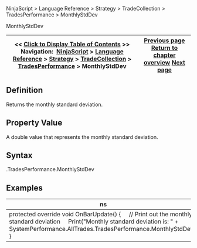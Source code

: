 ﻿
NinjaScript > Language Reference > Strategy > TradeCollection > TradesPerformance > MonthlyStdDev

MonthlyStdDev

| << [Click to Display Table of Contents](monthlystddev.md) >> **Navigation:**     [NinjaScript](ninjascript-1.md) > [Language Reference](language_reference_wip-1.md) > [Strategy](strategy-1.md) > [TradeCollection](tradecollection-1.md) > [TradesPerformance](tradesperformance-1.md) > MonthlyStdDev | [Previous page](maxtimetorecover-1.md) [Return to chapter overview](tradesperformance-1.md) [Next page](monthlyulcer-1.md) |
| --- | --- |
## Definition
Returns the monthly standard deviation.
 
## Property Value
A double value that represents the monthly standard deviation.
 
## Syntax
<TradeCollection>.TradesPerformance.MonthlyStdDev

## 
## Examples

| ns |
| --- |
| protected override void OnBarUpdate() {      // Print out the monthly standard deviation      Print("Monthly standard deviation is: " + SystemPerformance.AllTrades.TradesPerformance.MonthlyStdDev); } |
